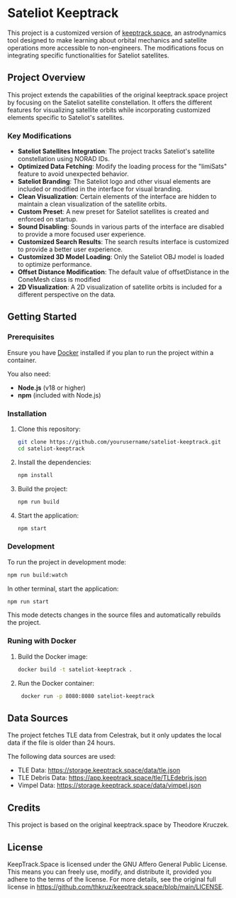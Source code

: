 # Sateliot Keeptrack

This project is a customized version of [keeptrack.space](https://github.com/thkruz/keeptrack.space/), an astrodynamics tool designed to make learning about orbital mechanics and satellite operations more accessible to non-engineers. The modifications focus on integrating specific functionalities for Sateliot satellites.

## Project Overview

This project extends the capabilities of the original keeptrack.space project by focusing on the Sateliot satellite constellation. It offers the different features for visualizing satellite orbits while incorporating customized elements specific to Sateliot's satellites.

### Key Modifications

- **Sateliot Satellites Integration**: The project tracks Sateliot's satellite constellation using NORAD IDs.
- **Optimized Data Fetching**: Modify the loading process for the "limiSats" feature to avoid unexpected behavior.
- **Sateliot Branding**: The Sateliot logo and other visual elements are included or modified in the interface for visual branding.
- **Clean Visualization**: Certain elements of the interface are hidden to maintain a clean visualization of the satellite orbits.
- **Custom Preset**: A new preset for Sateliot satellites is created and enforced on startup.
- **Sound Disabling**: Sounds in various parts of the interface are disabled to provide a more focused user experience.
- **Customized Search Results**: The search results interface is customized to provide a better user experience.
- **Customized 3D Model Loading**: Only the Sateliot OBJ model is loaded to optimize performance.
- **Offset Distance Modification**: The default value of offsetDistance in the ConeMesh class is modified
- **2D Visualization**: A 2D visualization of satellite orbits is included for a different perspective on the data.


## Getting Started

### Prerequisites

Ensure you have [Docker](https://www.docker.com/) installed if you plan to run the project within a container.

You also need:

- **Node.js** (v18 or higher)
- **npm** (included with Node.js)

### Installation

1. Clone this repository:
   ```bash
   git clone https://github.com/yourusername/sateliot-keeptrack.git
   cd sateliot-keeptrack
    ```

2. Install the dependencies:
   ```bash
   npm install
   ```

3. Build the project:
   ```bash
   npm run build
   ```

4. Start the application:
   ```bash
   npm start
   ```

### Development

To run the project in development mode:
```bash
npm run build:watch
```

In other terminal, start the application:
```bash
npm run start
```

This mode detects changes in the source files and automatically rebuilds the project.

### Runing with Docker

1. Build the Docker image:
   ```bash
   docker build -t sateliot-keeptrack .
   ```

2. Run the Docker container:
   ```bash
    docker run -p 8080:8080 sateliot-keeptrack
    ```

## Data Sources

The project fetches TLE data from Celestrak, but it only updates the local data if the file is older than 24 hours.

The following data sources are used:

* TLE Data: https://storage.keeptrack.space/data/tle.json
* TLE Debris Data: https://app.keeptrack.space/tle/TLEdebris.json
* Vimpel Data: https://storage.keeptrack.space/data/vimpel.json

## Credits

This project is based on the original keeptrack.space by Theodore Kruczek.

## License

KeepTrack.Space is licensed under the GNU Affero General Public License. This means you can freely use, modify, and distribute it, provided you adhere to the terms of the license. For more details, see the original full license in https://github.com/thkruz/keeptrack.space/blob/main/LICENSE.